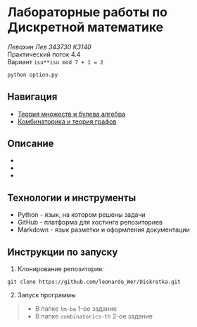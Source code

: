 # Лабораторные работы по Дискретной математике
*Левахин Лев 343730 К3140*  
Практический поток 4.4  
Вариант `isu**isu mod 7 + 1 = 2`

```bash
python option.py
```

## Навигация
- [Теория множеств и булева алгебра](tm-ba)
- [Комбинаторика и теория графов](combinatorics-tg)

## Описание
+ 
+
+

## Технологии и инструменты
+ Python - язык, на котором решены задачи
+ GitHub - платформа для хостинга репозиториев
+ Markdown - язык разметки и оформления документации


## Инструкции по запуску
1. Клонирование репозитория:
```
git clone https://github.com/leonardo_Wer/Diskretka.git
```

2. Запуск программы
> - В папке `tm-ba` 1-ое задание
> - В папке `combinatorics-th` 2-ое задание
